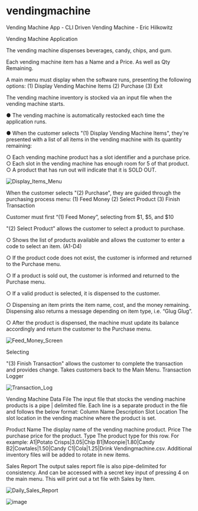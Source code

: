 # vendingmachine
Vending Machine App - CLI Driven Vending Machine - Eric Hilkowitz

Vending Machine Application

The vending machine dispenses beverages, candy, chips, and gum.

Each vending machine item has a Name and a Price. As well as Qty Remaining.

A main menu must display when the software runs, presenting the following options:
(1) Display Vending Machine Items
(2) Purchase
(3) Exit

The vending machine inventory is stocked via an input file when the vending machine starts.

● The vending machine is automatically restocked each time the application runs.

● When the customer selects "(1) Display Vending Machine Items", they're presented with
a list of all items in the vending machine with its quantity remaining:

○ Each vending machine product has a slot identifier and a purchase price.
○ Each slot in the vending machine has enough room for 5 of that product.
○ A product that has run out will indicate that it is SOLD OUT.

![Display_Items_Menu](https://user-images.githubusercontent.com/96846431/160197649-54cb221c-eafa-42c7-8c23-f427f48b53ce.JPG)




When the customer selects
"(2) Purchase", they are guided through the purchasing process menu:
(1) Feed Money
(2) Select Product
(3) Finish Transaction

Customer must first “(1) Feed Money”, selecting from $1, $5, and $10

"(2) Select Product" allows the customer to select a product to purchase.

○ Shows the list of products available and allows the customer to enter a code to select
an item. (A1-D4)

○ If the product code does not exist, the customer is informed and returned to the
Purchase menu.

○ If a product is sold out, the customer is informed and returned to the Purchase menu.

○ If a valid product is selected, it is dispensed to the customer.

○ Dispensing an item prints the item name, cost, and the money remaining. Dispensing
also returns a message depending on item type, i.e. “Glug Glug”.

○ After the product is dispensed, the machine must update its balance accordingly and
return the customer to the Purchase menu.



![Feed_Money_Screen](https://user-images.githubusercontent.com/96846431/160197692-bc5fc3dc-f211-455e-9f4a-6e3b9fbb3485.JPG)


Selecting

"(3) Finish Transaction" allows the customer to complete the transaction and provides change.
Takes customers back to the Main Menu.
Transaction Logger

![Transaction_Log](https://user-images.githubusercontent.com/96846431/160197720-c634d9e8-3ee3-4278-8c0d-5a614b7b495a.JPG)


Vending Machine Data File
The input file that stocks the vending machine products is a pipe | delimited file. Each line is a
separate product in the file and follows the below format:
Column Name Description
Slot Location The slot location in the vending machine where the product is
set.


Product Name The display name of the vending machine product.
Price The purchase price for the product.
Type The product type for this row.
For example:
A1|Potato Crisps|3.05|Chip
B1|Moonpie|1.80|Candy
B2|Cowtales|1.50|Candy
C1|Cola|1.25|Drink
Vendingmachine.csv. Additional inventory files will be added to rotate in new items.


Sales Report
The output sales report file is also pipe-delimited for consistency. And can be accessed with a
secret key input of pressing 4 on the main menu. This will print out a txt file with Sales by Item.

![Daily_Sales_Report](https://user-images.githubusercontent.com/96846431/160197755-c28740e0-eff3-439c-a3b0-7852201e1418.JPG)

![image](https://user-images.githubusercontent.com/96846431/160198083-24d18fb3-4a89-44a8-8276-c3a0b667e13a.png)


